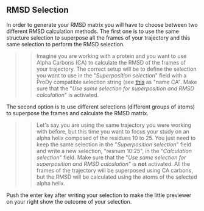## RMSD Selection
In order to generate your RMSD matrix you will have to choose between two different RMSD calculation methods.
The first one is to use the same structure selection to superpose all the frames of your trajectory and this same selection
to perform the RMSD selection.
>> Imagine you are working with a protein and you want to use Alpha Carbons (CA) to calculate the RMSD of the frames of your
>> trajectory. The correct setup will be to define the selection you want to use in the "*Superposition selection*" field with a ProDy
>> compatible selection string (see <a href="http://www.csb.pitt.edu/prody/reference/atomic/select.html" target="_blank">this</a> as "name CA". Make sure that the
>> "*Use same selection for superposition and RMSD calculation*" is activated.

The second option is to use different selections (different groups of atoms) to superpose the frames and calculate the RMSD matrix.

>> Let's say you are using the same trajectory you were working with before, but this time you want to focus your study on an alpha
>> helix composed of the residues 10 to 25. You just need to keep the same selection in the "*Superposition selection*" field and write
>> a new selection, "resnum 10:25", in the "*Calculation selection*" field. Make sure that the
>> "*Use same selection for superposition and RMSD calculation*" is **not** activated. All the frames of the trajectory will be
>> superposed using CA carbons, but the RMSD will be calculated using the atoms of the selected alpha helix.

Push the enter key after writing your selection to make the little previewer on your right show the outcome of your selection.
